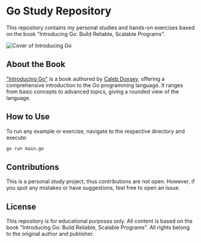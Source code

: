 # Go Study Repository

This repository contains my personal studies and hands-on exercises based on the book "Introducing Go: Build Reliable,
Scalable Programs".

![Cover of Introducing Go](https://m.media-amazon.com/images/I/910vo0vXITL._SY466_.jpg)

## About the Book

["Introducing Go"](https://www.amazon.com/Introducing-Go-Reliable-Scalable-Programs/dp/1491941952) is a book authored
by [Caleb Doxsey](https://www.amazon.com.br/stores/Caleb-Doxsey/author/B00ITYLY9A?ref=ap_rdr&store_ref=ap_rdr&isDramIntegrated=true&shoppingPortalEnabled=true),
offering a comprehensive introduction to the Go programming language. It ranges from basic concepts to advanced topics,
giving a rounded view of the language.

## How to Use

To run any example or exercise, navigate to the respective directory and execute:

```bash
go run main.go
```

## Contributions

This is a personal study project, thus contributions are not open. However, if you spot any mistakes or have
suggestions, feel free to open an issue.

## License

This repository is for educational purposes only. All content is based on the book "Introducing Go: Build Reliable,
Scalable Programs". All rights belong to the original author and publisher.